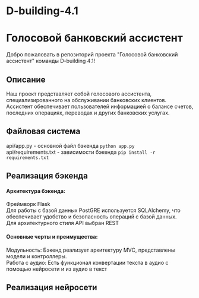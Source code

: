 # D-building-4.1
# Голосовой банковский ассистент

Добро пожаловать в репозиторий проекта "Голосовой банковский ассистент" команды D-building 4.1! 

## Описание

Наш проект представляет собой голосового ассистента, специализированного на обслуживании банковских клиентов. Ассистент обеспечивает пользователей информацией о балансе счетов, последних операциях, переводах и других банковских услугах.

## Файловая система

api/app.py - основной файл бэкенда
`python app.py`  
api/requirements.txt - зависимости бэкенда
`pip install -r requirements.txt`  

## Реализация бэкенда

#### Архитектура бэкенда:
Фреймворк Flask  
Для работы с базой данных PostGRE используется SQLAlchemy, что обеспечивает удобство и безопасность операций с базой данных.  
Для архитектурного стиля API выбран REST  

#### Основные черты и преимущества:
Модульность: Бэкенд реализует архитектуру MVC, представлены модели и контроллеры.  
Работа с аудио: Есть функционал конвертации текста в аудио с помощью нейросети и из аудио в текст  

## Реализация нейросети
